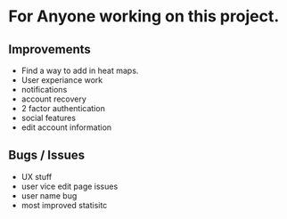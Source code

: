 # For Anyone working on this project.

## Improvements 
- Find a way to add in heat maps.
- User experiance work
- notifications
- account recovery
- 2 factor authentication
- social features
- edit account information

## Bugs / Issues
- UX stuff
- user vice edit page issues
- user name bug
- most improved statisitc
